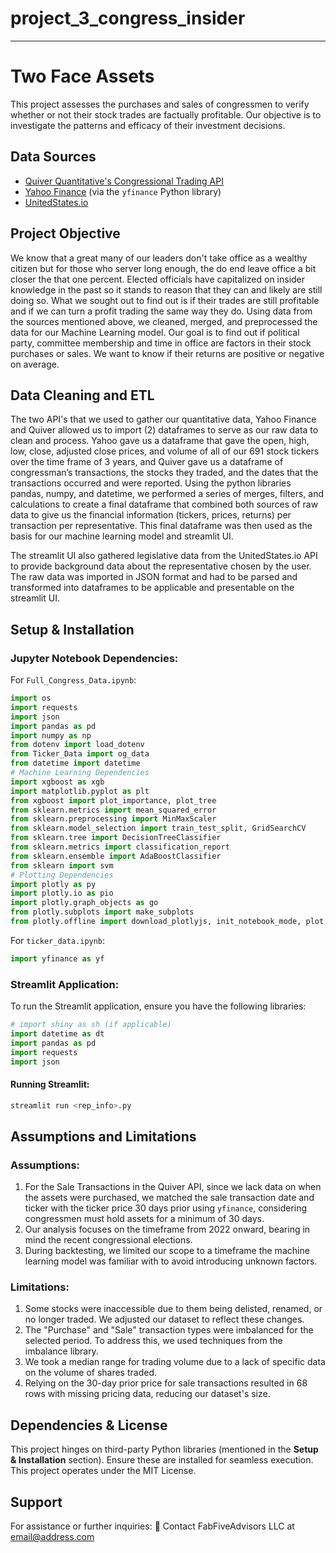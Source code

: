# project_3_congress_insider
---
# Two Face Assets
This project assesses the purchases and sales of congressmen to verify whether or not their stock trades are factually profitable. Our objective is to investigate the patterns and efficacy of their investment decisions.
## Data Sources
- [Quiver Quantitative's Congressional Trading API](https://www.quiverquant.com/)
- [Yahoo Finance](https://finance.yahoo.com/) (via the `yfinance` Python library)
- [UnitedStates.io](https://www.unitedstates.io/)

## Project Objective
We know that a great many of our leaders don't take office as a wealthy citizen but for those who server long enough, the do end leave office a bit closer the that one percent. Elected officials have capitalized on insider knowledge in the past so it stands to reason that they can and likely are still doing so. What we sought out to find out is if their trades are still profitable and if we can turn a profit trading the same way they do. Using data from the sources mentioned above, we cleaned, merged, and preprocessed the data for our Machine Learning model. Our goal is to find out if political party, committee membership and time in office are factors in their stock purchases or sales. We want to know if their returns are positive or negative on average.

## Data Cleaning and ETL
The two API's that we used to gather our quantitative data, Yahoo Finance and Quiver allowed us to import (2) dataframes to serve as our raw data to clean and process. 
 Yahoo gave us a dataframe that gave the open, high, low, close, adjusted close prices, and volume of all of our 691 stock tickers over the time frame of 3 years, and Quiver gave us a dataframe of congressman’s transactions, the stocks they traded, and the dates that the transactions occurred and were reported.  Using the python libraries pandas, numpy, and datetime, we performed a series of merges, filters, and calculations to create a final dataframe that combined both sources of raw data to give us the financial information (tickers, prices, returns) per transaction per representative.  This final dataframe was then used as the basis for our machine learning model and streamlit UI.

The streamlit UI also gathered legislative data from the UnitedStates.io API to provide background data about the representative chosen by the user.  The raw data was imported in JSON format and had to be parsed and transformed into dataframes to be applicable and presentable on the streamlit UI.

## Setup & Installation

### Jupyter Notebook Dependencies:
For `Full_Congress_Data.ipynb`:
```python
import os
import requests
import json
import pandas as pd
import numpy as np
from dotenv import load_dotenv
from Ticker_Data import og_data
from datetime import datetime
# Machine Learning Dependencies
import xgboost as xgb
import matplotlib.pyplot as plt
from xgboost import plot_importance, plot_tree
from sklearn.metrics import mean_squared_error
from sklearn.preprocessing import MinMaxScaler
from sklearn.model_selection import train_test_split, GridSearchCV
from sklearn.tree import DecisionTreeClassifier
from sklearn.metrics import classification_report
from sklearn.ensemble import AdaBoostClassifier
from sklearn import svm
# Plotting Dependencies
import plotly as py
import plotly.io as pio
import plotly.graph_objects as go
from plotly.subplots import make_subplots
from plotly.offline import download_plotlyjs, init_notebook_mode, plot, iplot
```
For `ticker_data.ipynb`:
```python
import yfinance as yf
```
### Streamlit Application:
To run the Streamlit application, ensure you have the following libraries:
```python
# import shiny as sh (if applicable)
import datetime as dt
import pandas as pd
import requests
import json
```
#### Running Streamlit:

```bash
streamlit run <rep_info>.py
```
## Assumptions and Limitations
### Assumptions:
1. For the Sale Transactions in the Quiver API, since we lack data on when the assets were purchased, we matched the sale transaction date and ticker with the ticker price 30 days prior using `yfinance`, considering congressmen must hold assets for a minimum of 30 days.
2. Our analysis focuses on the timeframe from 2022 onward, bearing in mind the recent congressional elections.
3. During backtesting, we limited our scope to a timeframe the machine learning model was familiar with to avoid introducing unknown factors.
### Limitations:
1. Some stocks were inaccessible due to them being delisted, renamed, or no longer traded. We adjusted our dataset to reflect these changes.
2. The "Purchase" and "Sale" transaction types were imbalanced for the selected period. To address this, we used techniques from the imbalance library.
3. We took a median range for trading volume due to a lack of specific data on the volume of shares traded.
4. Relying on the 30-day prior price for sale transactions resulted in 68 rows with missing pricing data, reducing our dataset's size.
## Dependencies & License
This project hinges on third-party Python libraries (mentioned in the **Setup & Installation** section). Ensure these are installed for seamless execution.
This project operates under the MIT License.
## Support
For assistance or further inquiries:
:e-mail: Contact FabFiveAdvisors LLC at [email@address.com](mailto:email@address.com)








